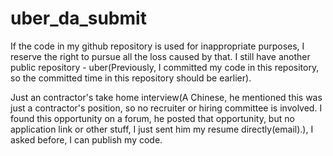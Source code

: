 # uber_da_submit


If the code in my github repository is used for inappropriate purposes, I reserve the right to pursue all the loss caused by that.
I still have another public repository - uber(Previously, I committed my code in this repository, so the committed time in this repository should be earlier).

Just an contractor's take home interview(A Chinese, he mentioned this was just a contractor's position, so no recruiter or hiring committee is involved. I found this opportunity on a forum, he posted that opportunity, but no application link or other stuff, I just sent him my resume directly(email).), I asked before, I can publish my code. 



